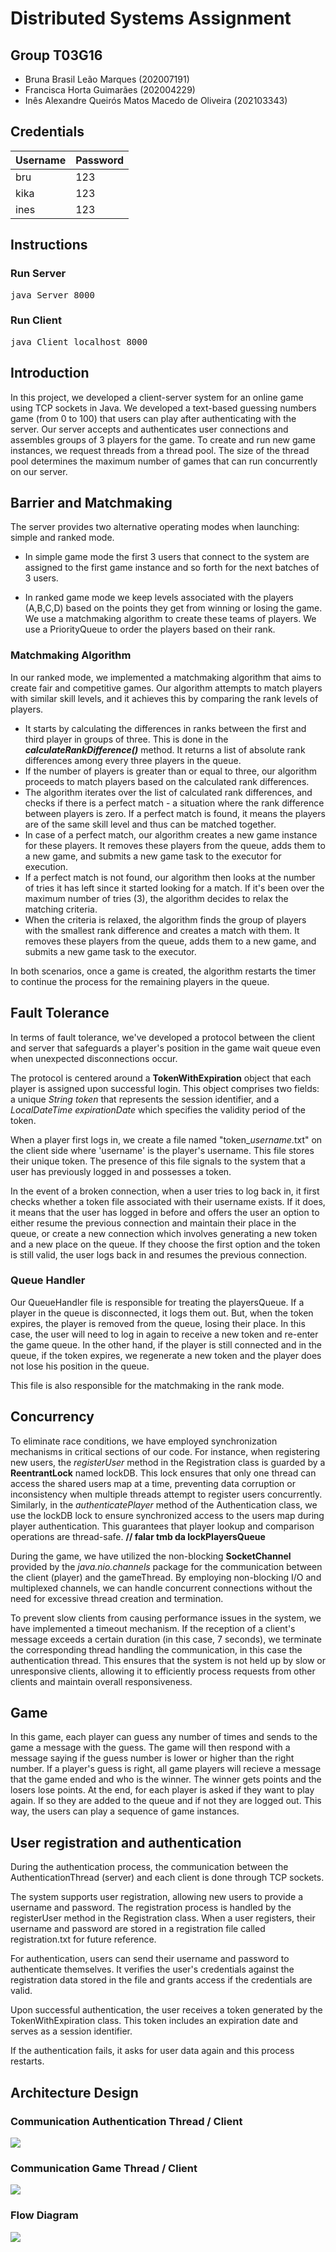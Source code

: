 # Distributed Systems Assignment

## Group T03G16
- Bruna Brasil Leão Marques (202007191)
- Francisca Horta Guimarães (202004229)
- Inês Alexandre Queirós Matos Macedo de Oliveira (202103343)

## Credentials

| Username | Password |
| -------- | -------- |
| bru     | 123     |
| kika     | 123     |
| ines     | 123     |


## Instructions

### Run Server

<kbd>java Server 8000</kbd>

### Run Client

<kbd>java Client localhost 8000</kbd>

## Introduction


In this project, we developed a client-server system for an online game using TCP sockets in Java. We developed a text-based guessing numbers game (from 0 to 100) that users can play after authenticating with the server. Our server accepts and authenticates user connections and assembles groups of 3 players for the game. To create and run new game instances, we request threads from a thread pool. The size of the thread pool determines the maximum number of games that can run concurrently on our server. 

    
## Barrier and Matchmaking

The server provides two alternative operating modes when launching: simple and ranked mode.  

- In simple game mode the first 3 users that connect to the system are assigned to the first game instance and so forth for the next batches of 3 users.

- In ranked game mode we keep levels associated with the players (A,B,C,D) based on the points they get from winning or losing the game. We use a matchmaking algorithm to create these teams of players. We use a PriorityQueue to order the players based on their rank. 

### Matchmaking Algorithm

In our ranked mode, we implemented a matchmaking algorithm that aims to create fair and competitive games. Our algorithm attempts to match players with similar skill levels, and it achieves this by comparing the rank levels of players.

- It starts by calculating the differences in ranks between the first and third player in groups of three. This is done in the ***calculateRankDifference()*** method. It returns a list of absolute rank differences among every three players in the queue.
- If the number of players is greater than or equal to three, our algorithm proceeds to match players based on the calculated rank differences.
- The algorithm iterates over the list of calculated rank differences, and checks if there is a perfect match - a situation where the rank difference between players is zero. If a perfect match is found, it means the players are of the same skill level and thus can be matched together.
- In case of a perfect match, our algorithm creates a new game instance for these players. It removes these players from the queue, adds them to a new game, and submits a new game task to the executor for execution.
- If a perfect match is not found, our algorithm then looks at the number of tries it has left since it started looking for a match. If it's been over the maximum number of tries (3), the algorithm decides to relax the matching criteria.
- When the criteria is relaxed, the algorithm finds the group of players with the smallest rank difference and creates a match with them. It removes these players from the queue, adds them to a new game, and submits a new game task to the executor.

In both scenarios, once a game is created, the algorithm restarts the timer to continue the process for the remaining players in the queue.

    
## Fault Tolerance


In terms of fault tolerance, we've developed a protocol between the client and server that safeguards a player's position in the game wait queue even when unexpected disconnections occur.

The protocol is centered around a **TokenWithExpiration** object that each player is assigned upon successful login. This object comprises two fields: a unique *String token* that represents the session identifier, and a *LocalDateTime expirationDate* which specifies the validity period of the token.

When a player first logs in, we create a file named "token_*username*.txt" on the client side where 'username' is the player's username. This file stores their unique token. The presence of this file signals to the system that a user has previously logged in and possesses a token.

In the event of a broken connection, when a user tries to log back in, it first checks whether a token file associated with their username exists. If it does, it means that the user has logged in before and offers the user an option to either resume the previous connection and maintain their place in the queue, or create a new connection which involves generating a new token and a new place on the queue. If they choose the first option and the token is still valid, the user logs back in and resumes the previous connection.

### Queue Handler

Our QueueHandler file is responsible for treating the playersQueue. If a player in the queue is disconnected, it logs them out. But, when the token expires, the player is removed from the queue, losing their place. In this case, the user will need to log in again to receive a new token and re-enter the game queue. In the other hand, if the player is still connected and in the queue, if the token expires, we regenerate a new token and the player does not lose his position in the queue.

This file is also responsible for the matchmaking in the rank mode.
    
## Concurrency

To eliminate race conditions, we have employed synchronization mechanisms in critical sections of our code. For instance, when registering new users, the *registerUser* method in the Registration class is guarded by a **ReentrantLock** named lockDB. This lock ensures that only one thread can access the shared users map at a time, preventing data corruption or inconsistency when multiple threads attempt to register users concurrently. Similarly, in the *authenticatePlayer* method of the Authentication class, we use the lockDB lock to ensure synchronized access to the users map during player authentication. This guarantees that player lookup and comparison operations are thread-safe. **// falar tmb da lockPlayersQueue**


During the game, we have utilized the non-blocking **SocketChannel** provided by the *java.nio.channels* package for the communication between the client (player) and the gameThread. By employing non-blocking I/O and multiplexed channels, we can handle concurrent connections without the need for excessive thread creation and termination.

To prevent slow clients from causing performance issues in the system, we have implemented a timeout mechanism. If the reception of a client's message exceeds a certain duration (in this case, 7 seconds), we terminate the corresponding thread handling the communication, in this case the authentication thread. This ensures that the system is not held up by slow or unresponsive clients, allowing it to efficiently process requests from other clients and maintain overall responsiveness.
        
## Game

In this game, each player can guess any number of times and sends to the game a message with the guess. The game will then respond with a message saying if the guess number is lower or higher than the right number. If a player's guess is right, all game players will recieve a message that the game ended and who is the winner. The winner gets points and the losers lose points. At the end, for each player is asked if they want to play again. If so they are added to the queue and if not they are logged out.
This way, the users can play a sequence of game instances. 

        
## User registration and authentication

During the authentication process, the communication between the AuthenticationThread (server) and each client is done through TCP sockets.

The system supports user registration, allowing new users to provide a username and password. The registration process is handled by the registerUser method in the Registration class. When a user registers, their username and password are stored in a registration file called registration.txt for future reference.

For authentication, users can send their username and password to authenticate themselves. It verifies the user's credentials against the registration data stored in the file and grants access if the credentials are valid. 

Upon successful authentication, the user receives a token generated by the TokenWithExpiration class. This token includes an expiration date and serves as a session identifier.

If the authentication fails, it asks for user data again and this process restarts.


## Architecture Design

### Communication Authentication Thread / Client 
![](https://hackmd.io/_uploads/HkPxPgOS3.png)

### Communication Game Thread / Client 
![](https://hackmd.io/_uploads/rJ6HDx_Hn.png)

### Flow Diagram
![](https://hackmd.io/_uploads/HJc3gZuS3.png)
